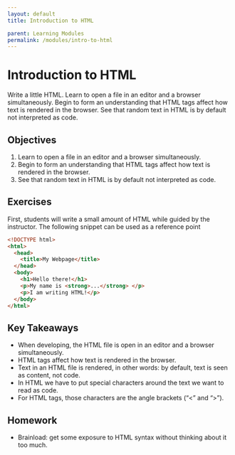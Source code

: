 ```yaml
---
layout: default
title: Introduction to HTML

parent: Learning Modules
permalink: /modules/intro-to-html
---
```


# Introduction to HTML
Write a little HTML. Learn to open a file in an editor and a browser simultaneously. Begin to form an understanding that HTML tags affect how text is rendered in the browser. See that random text in HTML is by default not interpreted as code. 

## Objectives
1. Learn to open a file in an editor and a browser simultaneously. 
2. Begin to form an understanding that HTML tags affect how text is rendered in the browser. 
3. See that random text in HTML is by default not interpreted as code. 

## Exercises
First, students will write a small amount of HTML while guided by the instructor. The following snippet can be used as a reference point 

```html
<!DOCTYPE html>
<html>
  <head>
    <title>My Webpage</title>
  </head>
  <body>
    <h1>Hello there!</h1>
    <p>My name is <strong>...</strong> </p>
    <p>I am writing HTML!</p>
  </body>
</html>
```

## Key Takeaways
* When developing, the HTML file is open in an editor and a browser simultaneously.
* HTML tags affect how text is rendered in the browser.
* Text in an HTML file is rendered, in other words: by default, text is seen as content, not code.
* In HTML we have to put special characters around the text we want to read as code. 
* For HTML tags, those characters are the angle brackets (“<” and “>”).

## Homework
* Brainload: get some exposure to HTML syntax without thinking about it too much.
